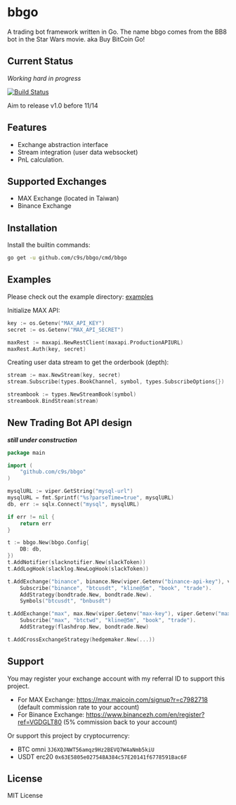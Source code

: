 # bbgo

A trading bot framework written in Go. The name bbgo comes from the BB8 bot in the Star Wars movie. aka Buy BitCoin Go!

## Current Status

_Working hard in progress_

[![Build Status](https://travis-ci.org/c9s/bbgo.svg?branch=main)](https://travis-ci.org/c9s/bbgo)

Aim to release v1.0 before 11/14

## Features

- Exchange abstraction interface
- Stream integration (user data websocket)
- PnL calculation.

## Supported Exchanges

- MAX Exchange (located in Taiwan)
- Binance Exchange

## Installation

Install the builtin commands:

```sh
go get -u github.com/c9s/bbgo/cmd/bbgo
```

## Examples

Please check out the example directory: [examples](examples)


Initialize MAX API:

```go
key := os.Getenv("MAX_API_KEY")
secret := os.Getenv("MAX_API_SECRET")

maxRest := maxapi.NewRestClient(maxapi.ProductionAPIURL)
maxRest.Auth(key, secret)
```

Creating user data stream to get the orderbook (depth):

```go
stream := max.NewStream(key, secret)
stream.Subscribe(types.BookChannel, symbol, types.SubscribeOptions{})

streambook := types.NewStreamBook(symbol)
streambook.BindStream(stream)
```

## New Trading Bot API design

_**still under construction**_

```go
package main

import (
    "github.com/c9s/bbgo"
)

mysqlURL := viper.GetString("mysql-url")
mysqlURL = fmt.Sprintf("%s?parseTime=true", mysqlURL)
db, err := sqlx.Connect("mysql", mysqlURL)

if err != nil {
    return err
}

t := bbgo.New(bbgo.Config{
    DB: db,
})
t.AddNotifier(slacknotifier.New(slackToken))
t.AddLogHook(slacklog.NewLogHook(slackToken))

t.AddExchange("binance", binance.New(viper.Getenv("binance-api-key"), viper.Getenv("binance-api-secret")))).
    Subscribe("binance", "btcusdt", "kline@5m", "book", "trade").
    AddStrategy(bondtrade.New, bondtrade.New).
    Symbols("btcusdt", "bnbusdt")

t.AddExchange("max", max.New(viper.Getenv("max-key"), viper.Getenv("max-secret")))).
    Subscribe("max", "btctwd", "kline@5m", "book", "trade").
    AddStrategy(flashdrop.New, bondtrade.New)

t.AddCrossExchangeStrategy(hedgemaker.New(...))
```

## Support

You may register your exchange account with my referral ID to support this project.

- For MAX Exchange: <https://max.maicoin.com/signup?r=c7982718> (default commission rate to your account)
- For Binance Exchange: <https://www.binancezh.com/en/register?ref=VGDGLT80> (5% commission back to your account)

Or support this project by cryptocurrency:

- BTC omni `3J6XQJNWT56amqz9Hz2BEVQ7W4aNmb5kiU`
- USDT erc20 `0x63E5805e027548A384c57E20141f6778591Bac6F`

## License

MIT License
